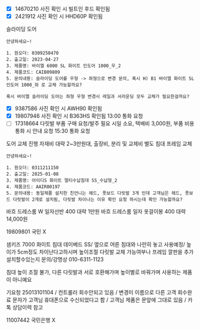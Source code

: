 - [x] 14670210 사진 확인 시 빌트인 후드 확인됨
- [x] 2421912 사진 확인 시 HHD60P 확인됨

슬라이딩 도어
```
안녕하세요~!

1. 원오더: 0309250470
2. 출고일: 2023-04-27
3. 제품명: 바이엘 6000 SL 화이트 인도어 1000_우_2
4. 제품코드: CAIB09809
5. 문의내용: 슬라이딩 도어를 우형 -> 좌형으로 변경 문의, 혹시 H) B1 바이엘 화이트 SL 인도어 1000_좌 로 교체 가능할까요?

혹시 바이엘 슬라이딩 도어는 좌형 우형 변경시 레일과 서라운딩 모두 교체가 필요한걸까요?
```

- [x] 9387586 사진 확인 시 AWH90 확인됨
- [x] 19807946 사진 확인 시 B363HS 확인됨 13:00 통화 요청
- [ ] 17318664 다릿발 부품 구매 요청/발주 필요 시일 소요, 택배비 3,000원, 부품 비용 통화 시 안내 요청 15:30 통화 요청

도어 교체 진행 자재비 대략 2~3만원대, 출장비, 분리 및 교체비 별도
침대 프레임 교체


```
안녕하세요~!

1. 원오더: 0311211150
2. 출고일: 2025-01-08
3. 제품명: 아이디S 화이트 멀티수납침대 SS_수납형_2
4. 제품코드: AAIR00197
5. 문의내용: 동일제품 설치한 친언니는 헤드, 풋보드 다릿발 3개 인데 고객님은 헤드, 풋보드 다릿발이 2개로 설치됨, 다릿발 차이나는 이유 확인 요청 하시는데 확인 가능할까요?
```

바흐 드레스룸 W 일자선반 400 대략 1만원
바흐 드레스룸 일자 옷걸이봉 400 대략 14,000원

19809801
국민
X



샘키즈 7000 화이트 침대 데이베드 SS/ 옆으로 어른 침대와 나란히 놓고 사용예정/ 높이가 5cm정도 차이난다고하시며 높이조절 다릿발 교체 가능여부나 프레임 깔판을 추가 설치할수있는지 문의/강명상 010-6311-1123



침대 높이 조절 불가, 다른 다릿발과 서로 호환해가며 높이별로 바꿔가며 사용하는 제품이 아니예요


기요청 25013101104 / 컨트롤러 회수안되고 있음 / 변경미 이름으로 다른 고객 회수완료 문자가 고객님 휴대폰으로 수신되었다고 함 / 고객님 제품은 문앞에 그대로 있음  / 카톡 상담이력 참고

11007442
국민은행
X

